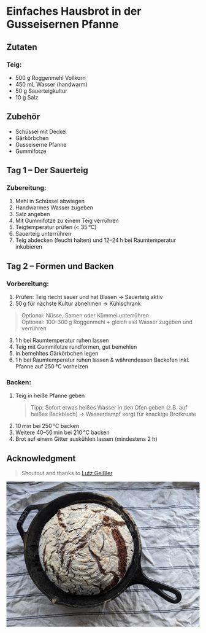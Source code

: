 # Einfaches Hausbrot in der Gusseisernen Pfanne

## Zutaten
### Teig:
- 500 g Roggenmehl Vollkorn  
- 450 mL Wasser (handwarm)  
- 50 g Sauerteigkultur  
- 10 g Salz  

## Zubehör
- Schüssel mit Deckel  
- Gärkörbchen  
- Gusseiserne Pfanne  
- Gummifotze  

## Tag 1 – Der Sauerteig
### Zubereitung:
1. Mehl in Schüssel abwiegen  
2. Handwarmes Wasser zugeben  
3. Salz angeben  
4. Mit Gummifotze zu einem Teig verrühren  
5. Teigtemperatur prüfen (< 35 °C)  
6. Sauerteig unterrühren  
7. Teig abdecken (feucht halten) und 12–24 h bei Raumtemperatur inkubieren  

## Tag 2 – Formen und Backen
### Vorbereitung:
1. Prüfen: Teig riecht sauer und hat Blasen → Sauerteig aktiv  
2. 50 g für nächste Kultur abnehmen → Kühlschrank  

> Optional: Nüsse, Samen oder Kümmel unterrühren  
> Optional: 100–300 g Roggenmehl + gleich viel Wasser zugeben und verrühren

3. 1 h bei Raumtemperatur ruhen lassen  
4. Teig mit Gummifotze rundformen, gut bemehlen  
5. In bemehltes Gärkörbchen legen  
6. 1 h bei Raumtemperatur ruhen lassen & währendessen Backofen inkl. Pfanne auf 250 °C vorheizen  

### Backen:
1. Teig in heiße Pfanne geben
   > Tipp: Sofort etwas heißes Wasser in den Ofen geben (z.B. auf heißes Backblech)
   > → Wasserdampf sorgt für knackige Brotkruste  
2. 10 min bei 250 °C backen  
3. Weitere 40–50 min bei 210 °C backen  
4. Brot auf einem Gitter auskühlen lassen (mindestens 2 h)

## Acknowledgment
> Shoutout and thanks to [Lutz Geißler](https://www.ploetzblog.de/)

![Brot in Pfanne](pictures/hausbrot_in_pfanne.jpg)

